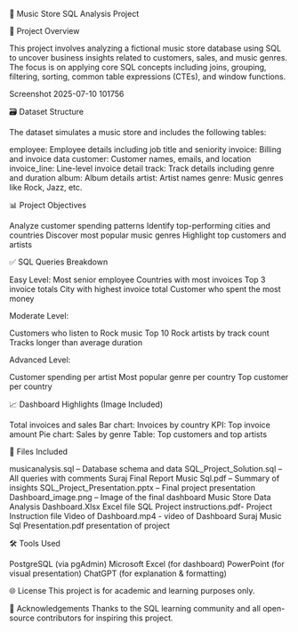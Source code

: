 🎵 Music Store SQL Analysis Project

📌 Project Overview

This project involves analyzing a fictional music store database using SQL to uncover business insights related to customers, sales, and music genres. The focus is on applying core SQL concepts including joins, grouping, filtering, sorting, common table expressions (CTEs), and window functions.

Screenshot 2025-07-10 101756

🗃️ Dataset Structure

The dataset simulates a music store and includes the following tables:

employee: Employee details including job title and seniority
invoice: Billing and invoice data
customer: Customer names, emails, and location
invoice_line: Line-level invoice detail
track: Track details including genre and duration
album: Album details
artist: Artist names
genre: Music genres like Rock, Jazz, etc.

📊 Project Objectives

Analyze customer spending patterns
Identify top-performing cities and countries
Discover most popular music genres
Highlight top customers and artists

✅ SQL Queries Breakdown

Easy Level:
Most senior employee
Countries with most invoices
Top 3 invoice totals
City with highest invoice total
Customer who spent the most money

Moderate Level:

Customers who listen to Rock music
Top 10 Rock artists by track count
Tracks longer than average duration


Advanced Level:

Customer spending per artist
Most popular genre per country
Top customer per country


📈 Dashboard Highlights (Image Included)

Total invoices and sales
Bar chart: Invoices by country
KPI: Top invoice amount
Pie chart: Sales by genre
Table: Top customers and top artists


📎 Files Included

musicanalysis.sql – Database schema and data
SQL_Project_Solution.sql – All queries with comments
Suraj Final Report Music Sql.pdf – Summary of insights
SQL_Project_Presentation.pptx – Final project presentation
Dashboard_image.png – Image of the final dashboard
Music Store Data Analysis Dashboard.Xlsx Excel file
SQL Project instructions.pdf- Project Instruction file
Video of Dashboard.mp4 - video of Dashboard
Suraj Music Sql Presentation.pdf presentation of project


🛠️ Tools Used

PostgreSQL (via pgAdmin)
Microsoft Excel (for dashboard)
PowerPoint (for visual presentation)
ChatGPT (for explanation & formatting)


🌐 License
This project is for academic and learning purposes only.

🙌 Acknowledgements
Thanks to the SQL learning community and all open-source contributors for inspiring this project.
